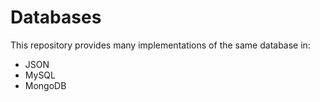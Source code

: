 # Databases
This repository provides many implementations of the same database in:
- JSON
- MySQL
- MongoDB
